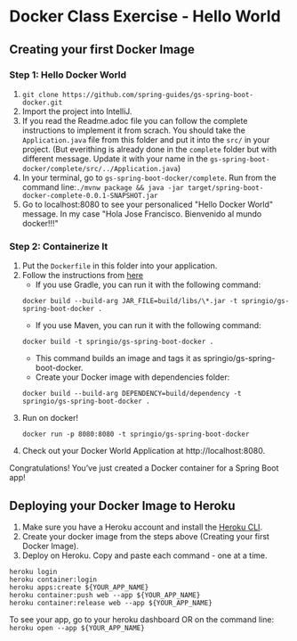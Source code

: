 # Docker Class Exercise - Hello World

## Creating your first Docker Image

### Step 1: Hello Docker World 
1. `git clone https://github.com/spring-guides/gs-spring-boot-docker.git`
2. Import the project into IntelliJ.
3. If you read the Readme.adoc file you can follow the complete instructions to implement it from scrach. You should take the `Application.java` file from this folder and put it into the `src/` in your project. (But everithing is already done in the `complete` folder but with different message. Update it with your name in the `gs-spring-boot-docker/complete/src/../Application.java`)
5. In your terminal, go to `gs-spring-boot-docker/complete`. Run from the command line:`./mvnw package && java -jar target/spring-boot-docker-complete-0.0.1-SNAPSHOT.jar`
6. Go to localhost:8080 to see your personaliced "Hello Docker World" message. In my case "Hola Jose Francisco. Bienvenido al mundo docker!!!"

### Step 2: Containerize It
1. Put the `Dockerfile` in this folder into your application.
2. Follow the instructions from [here](https://spring.io/guides/gs/spring-boot-docker/)
    - If you use Gradle, you can run it with the following command:
    ```
    docker build --build-arg JAR_FILE=build/libs/\*.jar -t springio/gs-spring-boot-docker .
    ```
    - If you use Maven, you can run it with the following command:
    ```
    docker build -t springio/gs-spring-boot-docker .
    ```
    - This command builds an image and tags it as springio/gs-spring-boot-docker.
    - Create your Docker image with dependencies folder:
    ```
    docker build --build-arg DEPENDENCY=build/dependency -t springio/gs-spring-boot-docker .
    ```
3. Run on docker!
    ```
    docker run -p 8080:8080 -t springio/gs-spring-boot-docker
    ```
4. Check out your Docker World Application at http://localhost:8080.

Congratulations! You’ve just created a Docker container for a Spring Boot app! 

## Deploying your Docker Image to Heroku

1. Make sure you have a Heroku account and install the [Heroku CLI](https://devcenter.heroku.com/articles/heroku-cli#download-and-install).
2. Create your docker image from the steps above (Creating your first Docker Image).
3. Deploy on Heroku. Copy and paste each command - one at a time.
```
heroku login
heroku container:login
heroku apps:create ${YOUR_APP_NAME}
heroku container:push web --app ${YOUR_APP_NAME}
heroku container:release web --app ${YOUR_APP_NAME}
```

To see your app, go to your heroku dashboard OR on the command line: `heroku open --app ${YOUR_APP_NAME}`
